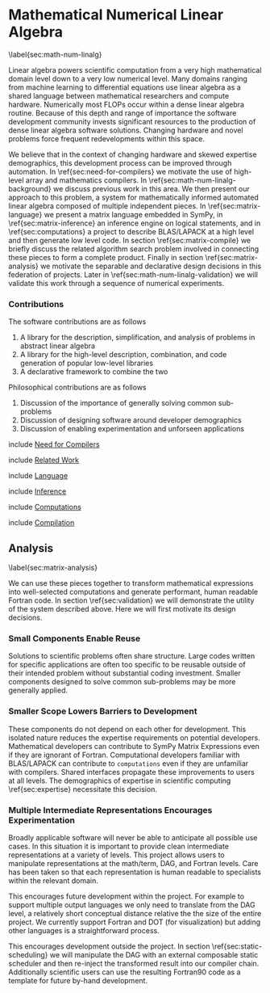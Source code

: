 
Mathematical Numerical Linear Algebra
=====================================

\label{sec:math-num-linalg}

Linear algebra powers scientific computation from a very high mathematical domain level down to a very low numerical level.  Many domains ranging from machine learning to differential equations use linear algebra as a shared language between mathematical researchers and compute hardware.  Numerically most FLOPs occur within a dense linear algebra routine.  Because of this depth and range of importance the software development community invests significant resources to the production of dense linear algebra software solutions.  Changing hardware and novel problems force frequent redevelopments within this space.  

We believe that in the context of changing hardware and skewed expertise demographics, this development process can be improved through automation.  In \ref{sec:need-for-compilers} we motivate the use of high-level array and mathematics compilers.  In \ref{sec:math-num-linalg-background} we discuss previous work in this area.  We then present our approach to this problem, a system for mathematically informed automated linear algebra composed of multiple independent pieces.  In \ref{sec:matrix-language} we present a matrix language embedded in SymPy, in \ref{sec:matrix-inference} an inference engine on logical statements, and in \ref{sec:computations} a project to describe BLAS/LAPACK at a high level and then generate low level code.  In section \ref{sec:matrix-compile} we briefly discuss the related algorithm search problem involved in connecting these pieces to form a complete product.  Finally in section \ref{sec:matrix-analysis} we motivate the separable and declarative design decisions in this federation of projects.  Later in \ref{sec:math-num-linalg-validation} we will validate this work through a sequence of numerical experiments.

### Contributions

The software contributions are as follows

1.  A library for the description, simplification, and analysis of problems in abstract linear algebra
2.  A library for the high-level description, combination, and code generation of popular low-level libraries
3.  A declarative framework to combine the two

Philosophical contributions are as follows

1.  Discussion of the importance of generally solving common sub-problems
2.  Discussion of designing software around developer demographics
3.  Discussion of enabling experimentation and unforseen applications

include [Need for Compilers](need-for-compilers.md)

include [Related Work](math-num-linalg-related-work.md)

include [Language](language.md)

include [Inference](inference.md)

include [Computations](computations.md)

include [Compilation](compilation.md)

Analysis
--------

\label{sec:matrix-analysis}

We can use these pieces together to transform mathematical expressions into well-selected computations and generate performant, human readable Fortran code.  In section \ref{sec:validation} we will demonstrate the utility of the system described above.  Here we will first motivate its design decisions.


### Small Components Enable Reuse

Solutions to scientific problems often share structure.  Large codes written for specific applications are often too specific to be reusable outside of their intended problem  without substantial coding investment.  Smaller components designed to solve common sub-problems may be more generally applied.


### Smaller Scope Lowers Barriers to Development

These components do not depend on each other for development.  This isolated nature reduces the expertise requirements on potential developers.  Mathematical developers can contribute to SymPy Matrix Expressions even if they are ignorant of Fortran.  Computational developers familiar with BLAS/LAPACK can contribute to `computations` even if they are unfamiliar with compilers.  Shared interfaces propagate these improvements to users at all levels.  The demographics of expertise in scientific computing \ref{sec:expertise} necessitate this decision.


### Multiple Intermediate Representations Encourages Experimentation

Broadly applicable software will never be able to anticipate all possible use cases.  In this situation it is important to provide clean intermediate representations at a variety of levels.  This project allows users to manipulate representations at the math/term, DAG, and Fortran levels.  Care has been taken so that each representation is human readable to specialists within the relevant domain.

This encourages future development within the project.  For example to support multiple output languages we only need to translate from the DAG level, a relatively short conceptual distance relative the the size of the entire project.  We currently support Fortran and DOT (for visualization) but adding other languages is a straightforward process.

This encourages development outside the project.  In section \ref{sec:static-scheduling} we will manipulate the DAG with an external composable static scheduler and then re-inject the transformed result into our compiler chain.  Additionally scientific users can use the resulting Fortran90 code as a template for future by-hand development.
